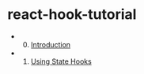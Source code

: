 # react-hook-tutorial

- 0. [Introduction](./00-introduction.md)
- 1. [Using State Hooks](./01-useState.md)
